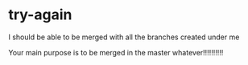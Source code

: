 

# try-again

I should be able to be merged with all the branches created under me

Your main purpose is to be merged in the master whatever!!!!!!!!!!
